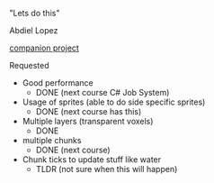 "Lets do this"

Abdiel Lopez

[companion project](https://github.com/PaperPrototype/voxels-unity)

Requested
- Good performance
  - DONE (next course C# Job System)
- Usage of sprites (able to do side specific sprites)
  - DONE (next course has this)
- Multiple layers (transparent voxels)
  - DONE
- multiple chunks
  - DONE (next course)
- Chunk ticks to update stuff like water 
  - TLDR (not sure when this will happen)
